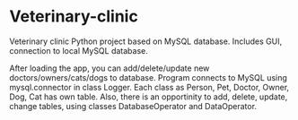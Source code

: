 # Veterinary-clinic
Veterinary clinic Python project based on MySQL database. 
Includes GUI, connection to local MySQL database.

After loading the app, you can add/delete/update new doctors/owners/cats/dogs to database. 
Program connects to MySQL using mysql.connector in class Logger.
Each class as Person, Pet, Doctor, Owner, Dog, Cat has own table.
Also, there is an opportinity to add, delete, update, change tables, using classes DatabaseOperator and DataOperator.

